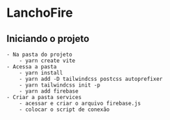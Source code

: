 # LanchoFire

## Iniciando o projeto
    - Na pasta do projeto
        - yarn create vite
    - Acessa a pasta
        - yarn install
        - yarn add -D tailwindcss postcss autoprefixer
        - yarn tailwindcss init -p
        - yarn add firebase
    - Criar a pasta services
        - acessar e criar o arquivo firebase.js
        - colocar o script de conexão